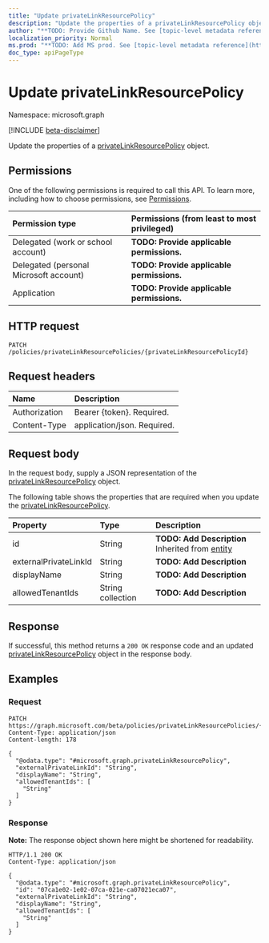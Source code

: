 ```yaml
---
title: "Update privateLinkResourcePolicy"
description: "Update the properties of a privateLinkResourcePolicy object."
author: "**TODO: Provide Github Name. See [topic-level metadata reference](https://msgo.azurewebsites.net/add/document/guidelines/metadata.html#topic-level-metadata)**"
localization_priority: Normal
ms.prod: "**TODO: Add MS prod. See [topic-level metadata reference](https://msgo.azurewebsites.net/add/document/guidelines/metadata.html#topic-level-metadata)**"
doc_type: apiPageType
---
```


# Update privateLinkResourcePolicy
Namespace: microsoft.graph

[!INCLUDE [beta-disclaimer](../../includes/beta-disclaimer.md)]

Update the properties of a [privateLinkResourcePolicy](../resources/privatelinkresourcepolicy.md) object.

## Permissions
One of the following permissions is required to call this API. To learn more, including how to choose permissions, see [Permissions](/graph/permissions-reference).

|Permission type|Permissions (from least to most privileged)|
|:---|:---|
|Delegated (work or school account)|**TODO: Provide applicable permissions.**|
|Delegated (personal Microsoft account)|**TODO: Provide applicable permissions.**|
|Application|**TODO: Provide applicable permissions.**|

## HTTP request

<!-- {
  "blockType": "ignored"
}
-->
``` http
PATCH /policies/privateLinkResourcePolicies/{privateLinkResourcePolicyId}
```

## Request headers
|Name|Description|
|:---|:---|
|Authorization|Bearer {token}. Required.|
|Content-Type|application/json. Required.|

## Request body
In the request body, supply a JSON representation of the [privateLinkResourcePolicy](../resources/privatelinkresourcepolicy.md) object.

The following table shows the properties that are required when you update the [privateLinkResourcePolicy](../resources/privatelinkresourcepolicy.md).

|Property|Type|Description|
|:---|:---|:---|
|id|String|**TODO: Add Description** Inherited from [entity](../resources/entity.md)|
|externalPrivateLinkId|String|**TODO: Add Description**|
|displayName|String|**TODO: Add Description**|
|allowedTenantIds|String collection|**TODO: Add Description**|



## Response

If successful, this method returns a `200 OK` response code and an updated [privateLinkResourcePolicy](../resources/privatelinkresourcepolicy.md) object in the response body.

## Examples

### Request
<!-- {
  "blockType": "request",
  "name": "update_privatelinkresourcepolicy"
}
-->
``` http
PATCH https://graph.microsoft.com/beta/policies/privateLinkResourcePolicies/{privateLinkResourcePolicyId}
Content-Type: application/json
Content-length: 178

{
  "@odata.type": "#microsoft.graph.privateLinkResourcePolicy",
  "externalPrivateLinkId": "String",
  "displayName": "String",
  "allowedTenantIds": [
    "String"
  ]
}
```


### Response
**Note:** The response object shown here might be shortened for readability.
<!-- {
  "blockType": "response",
  "truncated": true
}
-->
``` http
HTTP/1.1 200 OK
Content-Type: application/json

{
  "@odata.type": "#microsoft.graph.privateLinkResourcePolicy",
  "id": "07ca1e02-1e02-07ca-021e-ca07021eca07",
  "externalPrivateLinkId": "String",
  "displayName": "String",
  "allowedTenantIds": [
    "String"
  ]
}
```

